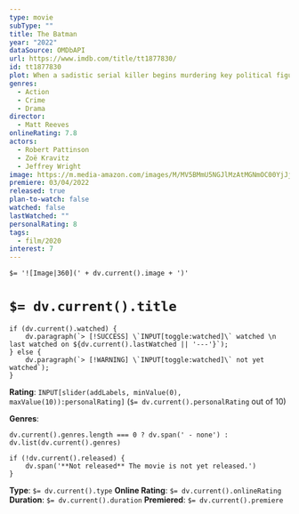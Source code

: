 ```yaml
---
type: movie
subType: ""
title: The Batman
year: "2022"
dataSource: OMDbAPI
url: https://www.imdb.com/title/tt1877830/
id: tt1877830
plot: When a sadistic serial killer begins murdering key political figures in Gotham, the Batman is forced to investigate the city's hidden corruption and question his family's involvement.
genres:
  - Action
  - Crime
  - Drama
director:
  - Matt Reeves
onlineRating: 7.8
actors:
  - Robert Pattinson
  - Zoë Kravitz
  - Jeffrey Wright
image: https://m.media-amazon.com/images/M/MV5BMmU5NGJlMzAtMGNmOC00YjJjLTgyMzUtNjAyYmE4Njg5YWMyXkEyXkFqcGc@._V1_SX300.jpg
premiere: 03/04/2022
released: true
plan-to-watch: false
watched: false
lastWatched: ""
personalRating: 8
tags:
  - film/2020
interest: 7
---
```


`$= '![Image|360](' + dv.current().image + ')'`

# `$= dv.current().title`

```dataviewjs
if (dv.current().watched) {
	dv.paragraph(`> [!SUCCESS] \`INPUT[toggle:watched]\` watched \n last watched on ${dv.current().lastWatched || '---'}`);
} else {
	dv.paragraph(`> [!WARNING] \`INPUT[toggle:watched]\` not yet watched`);
}
```

**Rating**:  `INPUT[slider(addLabels, minValue(0), maxValue(10)):personalRating]` (`$= dv.current().personalRating` out of 10)

**Genres**:
```dataviewjs
dv.current().genres.length === 0 ? dv.span(' - none') : dv.list(dv.current().genres)
```

```dataviewjs
if (!dv.current().released) {
	dv.span('**Not released** The movie is not yet released.')
}
```

**Type**: `$= dv.current().type`
**Online Rating**: `$= dv.current().onlineRating`
**Duration**:  `$= dv.current().duration`
**Premiered**: `$= dv.current().premiere`
